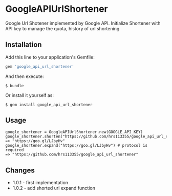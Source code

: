 # GoogleAPIUrlShortener

Google Url Shotener implemented by Google API. Initialize Shortener with API key to manage the quota, history of url shortening

## Installation

Add this line to your application's Gemfile:

```ruby
gem 'google_api_url_shortener'
```

And then execute:

    $ bundle

Or install it yourself as:

    $ gem install google_api_url_shortener

## Usage

```
google_shortener = GoogleAPIUrlShortener.new(GOOGLE_API_KEY)
google_shortener.shorten("https://github.com/hrs113355/google_api_url_shortener")
=> "https://goo.gl/LJbyHv"
google_shortener.expand("https://goo.gl/LJbyHv") # protocol is required
=> "https://github.com/hrs113355/google_api_url_shortener"
```

## Changes

* 1.0.1 - first implementation
* 1.0.2 - add shorted url expand function
